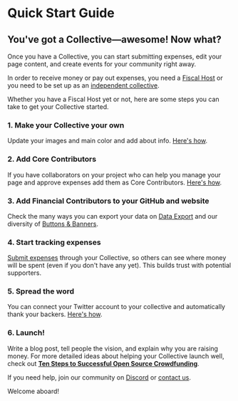 # Quick Start Guide

## You've got a Collective—awesome! Now what?

Once you have a Collective, you can start submitting expenses, edit your page content, and create events for your community right away.&#x20;

In order to receive money or pay out expenses, you need a [Fiscal Host](../fiscal-hosts/fiscal-hosts.md) or you need to be set up as an [independent collective](broken-reference).&#x20;

Whether you have a Fiscal Host yet or not, here are some steps you can take to get your Collective started.

### 1. Make your Collective your own

Update your images and main color and add about info. [Here's how](collective-settings/customize-collective.md).

### 2. Add Core Contributors

If you have collaborators on your project who can help you manage your page and approve expenses add them as Core Contributors. [Here's how](collective-settings/core-contributors.md).&#x20;

### 3. Add Financial Contributors to your GitHub and website

Check the many ways you can export your data on [Data Export](collective-settings/data-export.md) and our diversity of [Buttons & Banners](widgets.md).

### 4. Start tracking expenses

[Submit expenses](../expenses-and-getting-paid/submitting-expenses/) through your Collective, so others can see where money will be spent (even if you don't have any yet). This builds trust with potential supporters.

### 5. Spread the word

You can connect your Twitter account to your collective and automatically thank your backers. [Here's how](collective-settings/integrations.md#twitter-integration).

### 6.  Launch!

Write a blog post, tell people the vision, and explain why you are raising money. For more detailed ideas about helping your Collective launch well, check out [**Ten Steps to Successful Open Source Crowdfunding**](https://medium.com/open-collective/ten-steps-to-successful-open-source-crowdfunding-fa2b43e82687).

If you need help, join our community on [Discord](https://discord.opencollective.com) or [contact us](https://opencollective.com/contact).

Welcome aboard!
